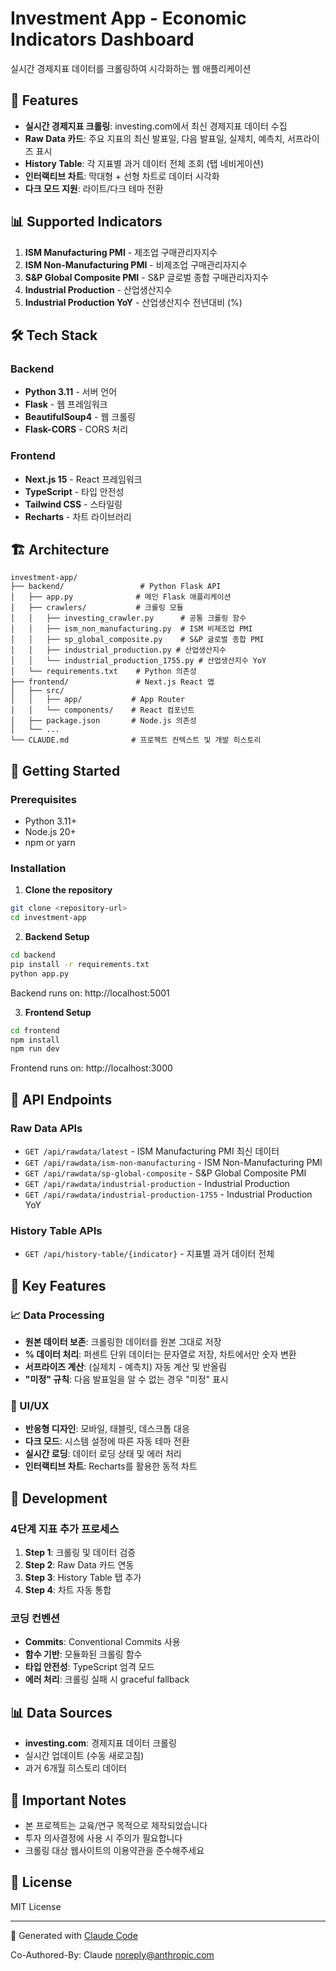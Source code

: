 # Investment App - Economic Indicators Dashboard

실시간 경제지표 데이터를 크롤링하여 시각화하는 웹 애플리케이션

## 🚀 Features

- **실시간 경제지표 크롤링**: investing.com에서 최신 경제지표 데이터 수집
- **Raw Data 카드**: 주요 지표의 최신 발표일, 다음 발표일, 실제치, 예측치, 서프라이즈 표시
- **History Table**: 각 지표별 과거 데이터 전체 조회 (탭 네비게이션)
- **인터랙티브 차트**: 막대형 + 선형 차트로 데이터 시각화
- **다크 모드 지원**: 라이트/다크 테마 전환

## 📊 Supported Indicators

1. **ISM Manufacturing PMI** - 제조업 구매관리자지수
2. **ISM Non-Manufacturing PMI** - 비제조업 구매관리자지수
3. **S&P Global Composite PMI** - S&P 글로벌 종합 구매관리자지수
4. **Industrial Production** - 산업생산지수
5. **Industrial Production YoY** - 산업생산지수 전년대비 (%)

## 🛠 Tech Stack

### Backend
- **Python 3.11** - 서버 언어
- **Flask** - 웹 프레임워크
- **BeautifulSoup4** - 웹 크롤링
- **Flask-CORS** - CORS 처리

### Frontend
- **Next.js 15** - React 프레임워크
- **TypeScript** - 타입 안전성
- **Tailwind CSS** - 스타일링
- **Recharts** - 차트 라이브러리

## 🏗 Architecture

```
investment-app/
├── backend/                 # Python Flask API
│   ├── app.py              # 메인 Flask 애플리케이션
│   ├── crawlers/           # 크롤링 모듈
│   │   ├── investing_crawler.py      # 공통 크롤링 함수
│   │   ├── ism_non_manufacturing.py  # ISM 비제조업 PMI
│   │   ├── sp_global_composite.py    # S&P 글로벌 종합 PMI
│   │   ├── industrial_production.py # 산업생산지수
│   │   └── industrial_production_1755.py # 산업생산지수 YoY
│   └── requirements.txt    # Python 의존성
├── frontend/               # Next.js React 앱
│   ├── src/
│   │   ├── app/           # App Router
│   │   └── components/    # React 컴포넌트
│   ├── package.json       # Node.js 의존성
│   └── ...
└── CLAUDE.md              # 프로젝트 컨텍스트 및 개발 히스토리
```

## 🚀 Getting Started

### Prerequisites
- Python 3.11+
- Node.js 20+
- npm or yarn

### Installation

1. **Clone the repository**
```bash
git clone <repository-url>
cd investment-app
```

2. **Backend Setup**
```bash
cd backend
pip install -r requirements.txt
python app.py
```
Backend runs on: http://localhost:5001

3. **Frontend Setup**
```bash
cd frontend
npm install
npm run dev
```
Frontend runs on: http://localhost:3000

## 📡 API Endpoints

### Raw Data APIs
- `GET /api/rawdata/latest` - ISM Manufacturing PMI 최신 데이터
- `GET /api/rawdata/ism-non-manufacturing` - ISM Non-Manufacturing PMI
- `GET /api/rawdata/sp-global-composite` - S&P Global Composite PMI
- `GET /api/rawdata/industrial-production` - Industrial Production
- `GET /api/rawdata/industrial-production-1755` - Industrial Production YoY

### History Table APIs
- `GET /api/history-table/{indicator}` - 지표별 과거 데이터 전체

## 🎯 Key Features

### 📈 Data Processing
- **원본 데이터 보존**: 크롤링한 데이터를 원본 그대로 저장
- **% 데이터 처리**: 퍼센트 단위 데이터는 문자열로 저장, 차트에서만 숫자 변환
- **서프라이즈 계산**: (실제치 - 예측치) 자동 계산 및 반올림
- **"미정" 규칙**: 다음 발표일을 알 수 없는 경우 "미정" 표시

### 🎨 UI/UX
- **반응형 디자인**: 모바일, 태블릿, 데스크톱 대응
- **다크 모드**: 시스템 설정에 따른 자동 테마 전환
- **실시간 로딩**: 데이터 로딩 상태 및 에러 처리
- **인터랙티브 차트**: Recharts를 활용한 동적 차트

## 🔧 Development

### 4단계 지표 추가 프로세스
1. **Step 1**: 크롤링 및 데이터 검증
2. **Step 2**: Raw Data 카드 연동
3. **Step 3**: History Table 탭 추가
4. **Step 4**: 차트 자동 통합

### 코딩 컨벤션
- **Commits**: Conventional Commits 사용
- **함수 기반**: 모듈화된 크롤링 함수
- **타입 안전성**: TypeScript 엄격 모드
- **에러 처리**: 크롤링 실패 시 graceful fallback

## 📊 Data Sources

- **investing.com**: 경제지표 데이터 크롤링
- 실시간 업데이트 (수동 새로고침)
- 과거 6개월 히스토리 데이터

## 🚨 Important Notes

- 본 프로젝트는 교육/연구 목적으로 제작되었습니다
- 투자 의사결정에 사용 시 주의가 필요합니다
- 크롤링 대상 웹사이트의 이용약관을 준수해주세요

## 📄 License

MIT License

---

🤖 Generated with [Claude Code](https://claude.ai/code)

Co-Authored-By: Claude <noreply@anthropic.com>